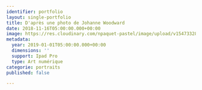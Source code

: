 ```yaml
---
identifier: portfolio
layout: single-portfolio
title: D'après une photo de Johanne Woodward
date: 2018-11-16T05:00:00.000+00:00
image: https://res.cloudinary.com/npaquet-pastel/image/upload/v1547332815/Johanne%20Qoodward%2C%202-19.jpg
metadata:
  year: 2019-01-01T05:00:00.000+00:00
  dimensions: ''
  support: Ipad Pro
  type: Art numérique
categorie: portraits
published: false

---
```

